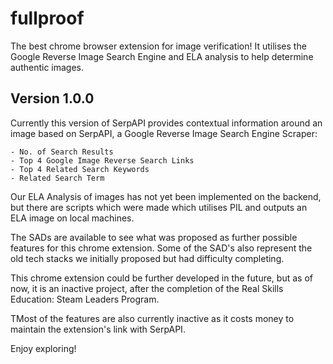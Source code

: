 # fullproof
The best chrome browser extension for image verification! It utilises the Google Reverse Image Search Engine</b> 
and ELA analysis to help determine authentic images.

## Version 1.0.0
Currently this version of SerpAPI provides contextual information around an image based on SerpAPI,</b > 
a Google Reverse Image Search Engine Scraper:

    - No. of Search Results
    - Top 4 Google Image Reverse Search Links
    - Top 4 Related Search Keywords
    - Related Search Term

Our ELA Analysis of images has not yet been implemented on the backend, but there are scripts which were made</b>
which utilises PIL and outputs an ELA image on local machines.

The SADs are available to see what was proposed as further possible features for this chrome extension.</b >
Some of the SAD's also represent the old tech stacks we initially proposed but had difficulty completing.</b >

This chrome extension could be further developed in the future, but as of now, it is an inactive project, after</b >
the completion of the Real Skills Education: Steam Leaders Program.

TMost of the features are also currently inactive as it costs money to maintain the extension's link with SerpAPI.</b >

Enjoy exploring!